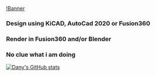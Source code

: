 [!Banner](https://imgur.com/a/HJjulDI)

### Design using KiCAD, AutoCad 2020 or Fusion360
### Render in Fusion360 and/or Blender
### No clue what i am doing

[![Dany's GitHub stats](https://github-readme-stats.vercel.app/api?username=DanyPalma&count_private=true&show_icons=true&theme=dracula)](https://github.com/anuraghazra/github-readme-stats)


<!--
**DanyPalma/DanyPalma** is a ✨ _special_ ✨ repository because its `README.md` (this file) appears on your GitHub profile.

Here are some ideas to get you started:

- 🔭 I’m currently working on ...
- 🌱 I’m currently learning ...
- 👯 I’m looking to collaborate on ...
- 🤔 I’m looking for help with ...
- 💬 Ask me about ...
- 📫 How to reach me: ...
- 😄 Pronouns: ...
- ⚡ Fun fact: ...
-->
